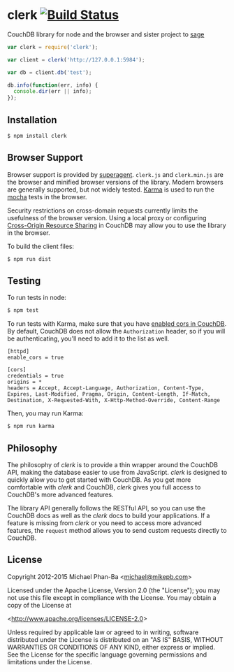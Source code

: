 # clerk [![Build Status](https://secure.travis-ci.org/mikepb/clerk.png)](http://travis-ci.org/mikepb/clerk)

CouchDB library for node and the browser and sister project to [sage][]

```js
var clerk = require('clerk');

var client = clerk('http://127.0.0.1:5984');

var db = client.db('test');

db.info(function(err, info) {
  console.dir(err || info);
});
```

## Installation

```sh
$ npm install clerk
```

## Browser Support

Browser support is provided by [superagent][]. `clerk.js` and `clerk.min.js`
are the browser and minified browser versions of the library. Modern browsers
are generally supported, but not widely tested. [Karma][karma] is used to 
run the [mocha][] tests in the browser.

Security restrictions on cross-domain requests currently limits the usefulness
of the browser version. Using a local proxy or configuring [Cross-Origin
Resource Sharing][cors] in CouchDB may allow you to use the library in the
browser.

To build the client files:

```sh
$ npm run dist
```

## Testing

To run tests in node:

```sh
$ npm test
```

To run tests with Karma, make sure that you have [enabled cors in
CouchDB][couchdb_cors]. By default, CouchDB does not allow the `Authorization`
header, so if you will be authenticating, you'll need to add it to the list as
well.

```
[httpd]
enable_cors = true

[cors]
credentials = true
origins = *
headers = Accept, Accept-Language, Authorization, Content-Type, Expires, Last-Modified, Pragma, Origin, Content-Length, If-Match, Destination, X-Requested-With, X-Http-Method-Override, Content-Range
```

Then, you may run Karma:

```sh
$ npm run karma
```

## Philosophy

The philosophy of *clerk* is to provide a thin wrapper around the CouchDB API,
making the database easier to use from JavaScript. *clerk* is designed to
quickly allow you to get started with CouchDB. As you get more comfortable
with *clerk* and CouchDB, *clerk* gives you full access to CouchDB's
more advanced features.

The library API generally follows the RESTful API, so you can use the CouchDB
docs as well as the *clerk* docs to build your applications. If a feature is
missing from *clerk* or you need to access more advanced features, the
`request` method allows you to send custom requests directly to CouchDB.

## License

Copyright 2012-2015 Michael Phan-Ba &lt;michael@mikepb.com&gt;

Licensed under the Apache License, Version 2.0 (the "License");
you may not use this file except in compliance with the License.
You may obtain a copy of the License at

&lt;http://www.apache.org/licenses/LICENSE-2.0&gt;

Unless required by applicable law or agreed to in writing, software
distributed under the License is distributed on an "AS IS" BASIS,
WITHOUT WARRANTIES OR CONDITIONS OF ANY KIND, either express or implied.
See the License for the specific language governing permissions and
limitations under the License.

[cors]: http://www.w3.org/TR/cors/
[couchdb_cors]: http://docs.couchdb.org/en/latest/config/http.html#cross-origin-resource-sharing
[karma]: http://karma-runner.github.io
[mocha]: http://mochajs.org
[sage]: https://github.com/mikepb/sage
[superagent]: https://github.com/visionmedia/superagent
